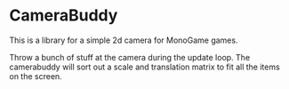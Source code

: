CameraBuddy
===========

This is a library for a simple 2d camera for MonoGame games.

Throw a bunch of stuff at the camera during the update loop. The camerabuddy will sort out a scale and translation matrix to fit all the items on the screen.

